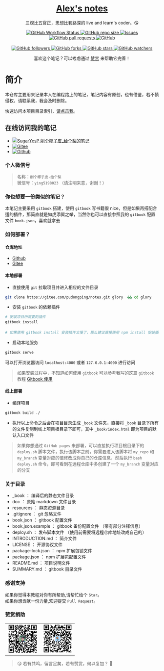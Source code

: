 <p align="center">
    <h1 align="center"><a href="https://pudongping.github.io/notes/">Alex's notes</a></h1>
    <p align="center">三观比五官正，思想比套路深的 live and learn's coder。😘</p>
</p>
<p align="center">
    <a href="https://github.com/pudongping/notes" target="_blank">
        <img alt="GitHub Workflow Status" src="https://img.shields.io/badge/notes-Alex's--gitbook--notes-orange">
    </a>
    <a href="https://github.com/pudongping/notes" target="_blank">
        <img alt="GitHub repo size" src="https://img.shields.io/github/repo-size/pudongping/notes">
    </a>
    <a href="https://github.com/pudongping/notes" target="_blank">
        <img alt="Issues" src="https://img.shields.io/github/issues/pudongping/notes" />
    </a>
    <a href="https://github.com/pudongping/notes/pulls" target="_blank">
        <img alt="GitHub pull requests" src="https://img.shields.io/github/issues-pr/pudongping/notes" />
    </a>
    <a href="https://github.com/pudongping/notes" target="_blank">
        <img alt="GitHub" src="https://img.shields.io/github/license/pudongping/notes">
    </a>
<br/>
<br/>
    <a href="https://github.com/pudongping/notes" target="_blank">
        <img alt="GitHub followers" src="https://img.shields.io/github/followers/pudongping?style=social">
    </a>
    <a href="https://github.com/pudongping/notes" target="_blank">
        <img alt="GitHub forks" src="https://img.shields.io/github/forks/pudongping/notes?style=social">
    </a>
    <a href="https://github.com/pudongping/notes" target="_blank">
        <img alt="GitHub stars" src="https://img.shields.io/github/stars/pudongping/notes?style=social">
    </a>
    <a href="https://github.com/pudongping/notes" target="_blank">
        <img alt="GitHub watchers" src="https://img.shields.io/github/watchers/pudongping/notes?style=social">
    </a>
</p>
<p align="center">喜欢这个笔记？可以考虑通过 <a href="./resources/images/wechat.png" target="_blank">赞赏</a> 来帮助它完善！</p>


# 简介

本仓库主要用来记录本人在编程路上的笔记，笔记内容有原创，也有借鉴，若不慎侵权，请联系我，我会及时删除。  

快速访问本项目目录索引，[请点击我](./INTRODUCTION.md)。

## 在线访问我的笔记
- [![SugarYesP 削个椰子皮_给个梨的笔记](https://img.shields.io/badge/SugarYesP_削个椰子皮_给个梨的笔记-https://pudongping.github.io/notes/-brightgreen.svg)](https://pudongping.github.io/notes/)
- [![Gitee](https://img.shields.io/badge/GiteePages-https://pudongping.gitee.io/notes-brightgreen.svg)](https://pudongping.gitee.io/notes)
- [![Github](https://img.shields.io/badge/GithubPages-https://pudongping.github.io/notes/-brightgreen.svg)](https://pudongping.github.io/notes/)

### 个人微信号

> 名称：`削个椰子皮-给个梨`  
微信号：`ying5198023`  （请注明来意，谢谢！）

### 你也想要一份类似的笔记？

本笔记主要采用 `gitbook` 搭建，使用 `gitbook` 写书籍很 nice，但是如果再搭配合适的插件，那简直就是如虎添翼之举，当然你也可以直接参照我的 `gitbook` 配置文件 `book.json`，喜欢就拿去

### 如何部署？

#### 仓库地址

- [Github](https://github.com/pudongping/notes.git)
- [Gitee](https://gitee.com/pudongping/notes.git)

#### 本地部署

- 直接使用 `git` 拉取项目并进入相应的文件目录


```bash
git clone https://gitee.com/pudongping/notes.git glory  && cd glory
```


- 安装 `gitbook` 的依赖插件


```bash
# 安装项目所需要的插件
gitbook install

# 如果使用 gitbook install 安装插件太慢了，那么建议直接使用 npm install 安装插件，本项目中所有的插件均已使用 npm 初始化，放心使用
```


- 启动本地服务


```bash
gitbook serve
```

可以打开浏览器访问 `localhost:4000` 或者 `127.0.0.1:4000` 进行访问

> 如果安装过程中，不知道如何使用 `gitbook` 可以参考我写的这篇 `gitbook` 教程 [Gitbook 使用](/doc/frontend-notes/how-to-use-gitbook.md)


#### 线上部署

- 编译项目

```bash
gitbook build ./
```

- 执行以上命令之后会在项目目录生成 `_book` 文件夹，直接将 `_book` 目录下所有的文件复制到线上项目根目录下即可，其中 `_book/index.html` 即为项目的默认入口文件

> 如果你想通过 `GitHub pages` 来部署，可以直接执行项目根目录下的 `deploy.sh` 脚本文件，执行该脚本之前，你需要进入该脚本将 `my_repo` 和 `my_branch` 变量对应的值修改成你自己的仓库信息，然后执行 `bash deploy.sh` 命令，即可看到在远程仓库中多创建了一个 `my_branch` 变量对应的分支

### 关于目录

- _book ： 编译后的静态文件目录
- doc ： 原始 markdown 文件目录
- resources ： 静态资源目录
- .gitignore ： git 忽略文件
- book.json ： gitbook 配置文件
- book.json.example ： gitbook 备份配置文件 （带有部分注释信息）
- deploy.sh ： 发布脚本文件 （使用前需要将远程仓库地址改成自己的）
- INTRODUCTION.md ： 简介文件
- LICENSE ： 开源协议文件
- package-lock.json ： npm 扩展包锁文件
- package.json ： npm 扩展包配置文件
- README.md ： 项目说明文件
- SUMMARY.md ： gitbook 目录文件

### 感谢支持

如果你觉得本教程对你有所帮助,请帮忙给个 `Star`。  
如果你想贡献一份力量,欢迎提交 `Pull Request`。

### 赞赏捐助

<table>
  <tr>
    <td>
        <img width="100" src="./resources/images/alipay.png" alt="alipay" >
    </td>
    <td>
        <img width="100" src="./resources/images/wechat.png" alt="wechat" >
    </td>
  </tr>
</table>


> 😘 若有共鸣，留言足矣，若有赞赏，何以复加？ 🤞
